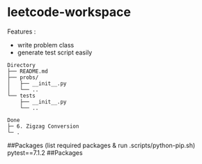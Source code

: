 # leetcode-workspace

Features :

- write problem class
- generate test script easily

```
Directory
├── README.md
├── probs/
│   ├── __init__.py
│   └── ..
└── tests
    ├── __init__.py
    └── ..
```

```
Done
├─ 6. Zigzag Conversion
└─ .
```

##Packages (list required packages & run .scripts/python-pip.sh)
pytest==7.1.2
##Packages
